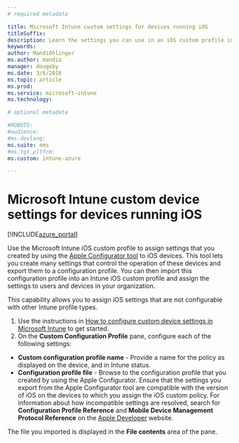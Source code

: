 ```yaml
---
# required metadata

title: Microsoft Intune custom settings for devices running iOS 
titleSuffix:
description: Learn the settings you can use in an iOS custom profile in Microsoft Intune.
keywords:
author: MandiOhlinger
ms.author: mandia
manager: dougeby
ms.date: 3/6/2018
ms.topic: article
ms.prod:
ms.service: microsoft-intune
ms.technology:

# optional metadata

#ROBOTS:
#audience:
#ms.devlang:
ms.suite: ems
#ms.tgt_pltfrm:
ms.custom: intune-azure

---
```


# Microsoft Intune custom device settings for devices running iOS

[!INCLUDE[azure_portal](./includes/azure_portal.md)]

Use the Microsoft Intune iOS custom profile to assign settings that you created by using the [Apple Configurator tool](https://itunes.apple.com/app/apple-configurator-2/id1037126344?mt=12) to iOS devices. This tool lets you create many settings that control the operation of these devices and export them to a configuration profile. You can then import this configuration profile into an Intune iOS custom profile and assign the settings to users and devices in your organization.

This capability allows you to assign iOS settings that are not configurable with other Intune profile types.


1. Use the instructions in [How to configure custom device settings in Microsoft Intune](custom-settings-configure.md) to get started.
2. On the **Custom Configuration Profile** pane, configure each of the following settings:

- **Custom configuration profile name** - Provide a name for the policy as displayed on the device, and in Intune status.
- **Configuration profile file** - Browse to the configuration profile that you created by using the Apple Configurator.
Ensure that the settings you export from the Apple Configurator tool are compatible with the version of iOS on the devices to which you assign the iOS custom policy. For information about how incompatible settings are resolved, search for **Configuration Profile Reference** and **Mobile Device Management Protocol Reference** on the [Apple Developer](https://developer.apple.com/) website.

The file you imported is displayed in the **File contents** area of the pane.
